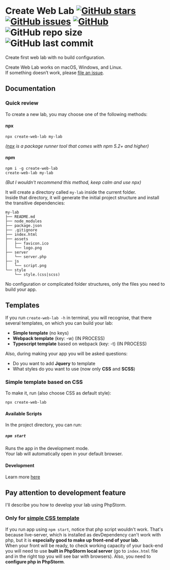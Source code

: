 # Create Web Lab [![GitHub stars][stars-shield]][stars-url] [![GitHub issues][issues-shield]][issues-url] [![GitHub][license-shield]][license-url] ![GitHub repo size](https://img.shields.io/github/repo-size/burevestnik-png/create-web-lab) ![GitHub last commit](https://img.shields.io/github/last-commit/burevestnik-png/create-web-lab)

Create first web lab with no build configuration.

Create Web Lab works on macOS, Windows, and Linux.<br>
If something doesn’t work, please [file an issue](https://github.com/burevestnik-png/create-web-lab/issues/new).<br>

## Documentation

### Quick review
To create a new lab, you may choose one of the following methods:

#### npx

```shell script
npx create-web-lab my-lab
```
_([npx](https://medium.com/@maybekatz/introducing-npx-an-npm-package-runner-55f7d4bd282b) is a package runner tool that comes with npm 5.2+ and higher)_

#### npm

```shell script
npm i -g create-web-lab
create-web-lab my-lab
```

_(But I wouldn't recommend this method, keep calm and use npx)_

It will create a directory called `my-lab` inside the current folder.<br>
Inside that directory, it will generate the initial project structure and install the transitive dependencies:

```
my-lab
├── README.md
├── node_modules
├── package.json
├── .gitignore
├── index.html
├── assets
│   ├── favicon.ico
│   └── logo.png
├── server
│   └── server.php
├── js
│   └── script.png
└── style
    └── style.(css|scss)
```

No configuration or complicated folder structures, only the files you need to build your app.

## Templates
If you run ```create-web-lab -h``` in terminal, you will recognise, that there several templates, on which you
can build your lab:
- **Simple template** (no keys)
- **Webpack template** (key: -w) (IN PROCESS)
- **Typescript template** based on webpack (key: -t) (IN PROCESS)

Also, during making your app you will be asked questions:
- Do you want to add **Jquery** to template
- What styles do you want to use (now only **CSS** and **SCSS**)

### Simple template based on CSS
To make it, run (also choose CSS as default style):
```shell script
npx create-web-lab
```

#### Available Scripts

In the project directory, you can run:

##### `npm start`

Runs the app in the development mode. <br>
Your lab will automatically open in your default browser. <br>

#### Development
Learn more [here]()

## Pay attention to development feature
I'll describe you how to develop your lab using PhpStorm. <br>

### Only for [simple CSS template](https://github.com/burevestnik-png/create-web-lab#simple-template-based-on-css)
If you run app using ```npm start```, notice that php script wouldn't work. That's because live-server, which
is installed as devDependency can't work with php, but it is **especially good to make up front-end of your lab**. <br>
When your front will be ready, to check working capacity of your back-end you will need to use **built in PhpStorm
local server** (go to ```index.html``` file and in the right top you will see bar with browsers). Also, you need
to **configure php in PhpStorm**.


[stars-shield]: https://img.shields.io/github/stars/burevestnik-png/create-web-lab?style=social
[stars-url]: https://github.com/burevestnik-png/create-web-lab/stargazers
[issues-shield]: https://img.shields.io/github/issues/burevestnik-png/create-web-lab
[issues-url]: https://github.com/burevestnik-png/create-web-lab/issues
[license-shield]: https://img.shields.io/github/license/burevestnik-png/create-web-lab
[license-url]: https://github.com/burevestnik-png/create-web-lab/blob/master/LICENSE
